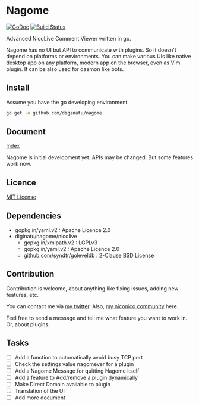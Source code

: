 Nagome
======

[![GoDoc](https://godoc.org/github.com/diginatu/nagome?status.svg)](https://godoc.org/github.com/diginatu/nagome)
[![Build Status](https://travis-ci.org/diginatu/nagome.svg?branch=master)](https://travis-ci.org/diginatu/nagome)

Advanced NicoLive Comment Viewer written in go.

Nagome has no UI but API to communicate with plugins.
So it doesn't depend on platforms or environments.
You can make various UIs like native desktop app on any platform, modern app on the browser, even as Vim plugin.
It can be also used for daemon like bots.

Install
------- 

Assume you have the go developing environment.

~~~ sh
go get -u github.com/diginatu/nagome
~~~

Document
--------

[Index](docs/README.md)

Nagome is initial development yet.
APIs may be changed.
But some features work now.

Licence
-------

[MIT License](LICENSE)

Dependencies
------------

+   gopkg.in/yaml.v2 : Apache Licence 2.0
+   diginatu/nagome/nicolive
    -   gopkg.in/xmlpath.v2 : LGPLv3
    -   gopkg.in/yaml.v2 : Apache Licence 2.0
    -   github.com/syndtr/goleveldb : 2-Clause BSD License

Contribution
------------

Contribution is welcome, about anything like fixing issues, adding new features, etc.

You can contact me via [my twitter](https://twitter.com/diginatu).
Also, [my niconico community](http://com.nicovideo.jp/community/co2345471) here.

Feel free to send a message and tell me what feature you want to work in.
Or, about plugins.

Tasks
-----

* [ ] Add a function to automatically avoid busy TCP port
* [ ] Check the settings value nagomever for a plugin
* [ ] Add a Nagome Message for quitting Nagome itself
* [ ] Add a feature to Add/remove a plugin dynamically
* [ ] Make Direct Domain available to plugin
* [ ] Translation of the UI
* [ ] Add more document
